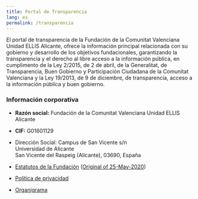 ```yaml
---
title: Portal de Transparencia
lang: es
permalink: /transparencia
---
```


El portal de transparencia de la Fundación de la Comunitat Valenciana Unidad ELLIS Alicante, ofrece la información principal relacionada con su gobierno y desarrollo de los objetivos fundacionales, garantizando la transparencia y el derecho al libre acceso a la información pública, en cumplimento de la Ley 2/2015, de 2 de abril, de la Generalitat, de Transparencia, Buen Gobierno y Participación Ciudadana de la Comunitat Valenciana y la Ley 19/2013, de 9 de diciembre, de transparencia, acceso a la información pública y buen gobierno.

### Información corporativa

* **Razón social:** Fundación de la Comunitat Valenciana Unidad ELLIS Alicante

* **CIF:**  G01601129

* Dirección Social: Campus de San Vicente s/n<br>
  Universidad de Alicante<br>
  San Vicente del Raspeig (Alicante), 03690, España

* [Estatutos de la Fundación](statutes.es.md) ([Original of 25-May-2020](EstatutosOriginal.pdf))

* [Política de privacidad](privacy.en.md)

* [Organigrama](governance.en.md)

  